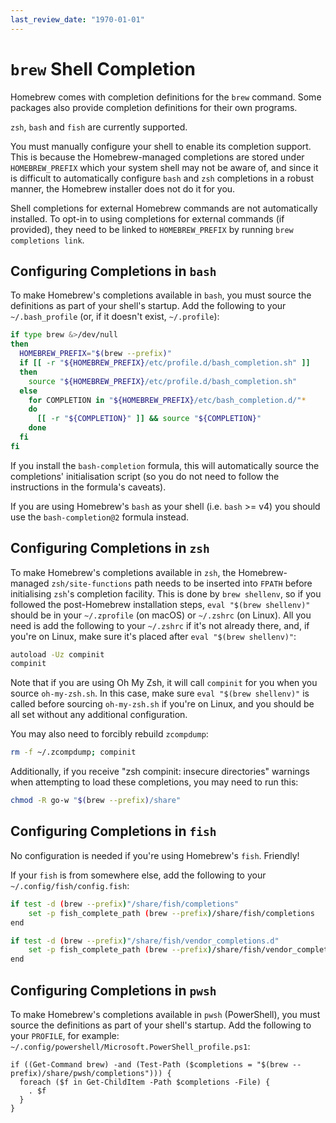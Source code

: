 ```yaml
---
last_review_date: "1970-01-01"
---
```


# `brew` Shell Completion

Homebrew comes with completion definitions for the `brew` command. Some packages also provide completion definitions for their own programs.

`zsh`, `bash` and `fish` are currently supported.

You must manually configure your shell to enable its completion support. This is because the Homebrew-managed completions are stored under `HOMEBREW_PREFIX` which your system shell may not be aware of, and since it is difficult to automatically configure `bash` and `zsh` completions in a robust manner, the Homebrew installer does not do it for you.

Shell completions for external Homebrew commands are not automatically installed. To opt-in to using completions for external commands (if provided), they need to be linked to `HOMEBREW_PREFIX` by running `brew completions link`.

## Configuring Completions in `bash`

To make Homebrew's completions available in `bash`, you must source the definitions as part of your shell's startup. Add the following to your `~/.bash_profile` (or, if it doesn't exist, `~/.profile`):

```sh
if type brew &>/dev/null
then
  HOMEBREW_PREFIX="$(brew --prefix)"
  if [[ -r "${HOMEBREW_PREFIX}/etc/profile.d/bash_completion.sh" ]]
  then
    source "${HOMEBREW_PREFIX}/etc/profile.d/bash_completion.sh"
  else
    for COMPLETION in "${HOMEBREW_PREFIX}/etc/bash_completion.d/"*
    do
      [[ -r "${COMPLETION}" ]] && source "${COMPLETION}"
    done
  fi
fi
```

If you install the `bash-completion` formula, this will automatically source the completions' initialisation script (so you do not need to follow the instructions in the formula's caveats).

If you are using Homebrew's `bash` as your shell (i.e. `bash` >= v4) you should use the `bash-completion@2` formula instead.

## Configuring Completions in `zsh`

To make Homebrew's completions available in `zsh`, the Homebrew-managed `zsh/site-functions` path needs to be inserted into `FPATH` before initialising `zsh`'s completion facility. This is done by `brew shellenv`, so if you followed the post-Homebrew installation steps, `eval "$(brew shellenv)"` should be in your `~/.zprofile` (on macOS) or `~/.zshrc` (on Linux). All you need is add the following to your `~/.zshrc` if it's not already there, and, if you're on Linux, make sure it's placed after `eval "$(brew shellenv)"`:

```sh
autoload -Uz compinit
compinit
```

Note that if you are using Oh My Zsh, it will call `compinit` for you when you source `oh-my-zsh.sh`. In this case, make sure `eval "$(brew shellenv)"` is called before sourcing `oh-my-zsh.sh` if you're on Linux, and you should be all set without any additional configuration.

You may also need to forcibly rebuild `zcompdump`:

```sh
rm -f ~/.zcompdump; compinit
```

Additionally, if you receive "zsh compinit: insecure directories" warnings when attempting to load these completions, you may need to run this:

```sh
chmod -R go-w "$(brew --prefix)/share"
```

## Configuring Completions in `fish`

No configuration is needed if you're using Homebrew's `fish`. Friendly!

If your `fish` is from somewhere else, add the following to your `~/.config/fish/config.fish`:

```sh
if test -d (brew --prefix)"/share/fish/completions"
    set -p fish_complete_path (brew --prefix)/share/fish/completions
end

if test -d (brew --prefix)"/share/fish/vendor_completions.d"
    set -p fish_complete_path (brew --prefix)/share/fish/vendor_completions.d
end
```

## Configuring Completions in `pwsh`

To make Homebrew's completions available in `pwsh` (PowerShell), you must source the definitions as part of your shell's startup. Add the following to your `PROFILE`, for example: `~/.config/powershell/Microsoft.PowerShell_profile.ps1`:

```pwsh
if ((Get-Command brew) -and (Test-Path ($completions = "$(brew --prefix)/share/pwsh/completions"))) {
  foreach ($f in Get-ChildItem -Path $completions -File) {
    . $f
  }
}
```
